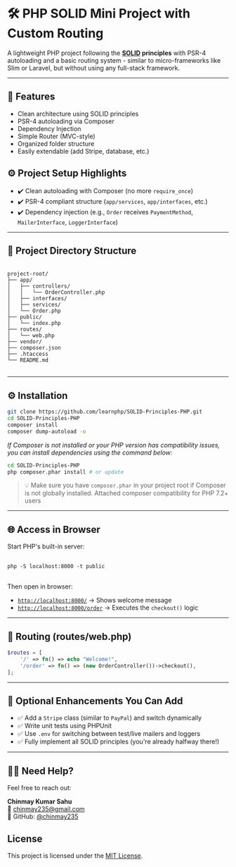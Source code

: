 # 🛠️ PHP SOLID Mini Project with Custom Routing

A lightweight PHP project following the **[SOLID](https://en.wikipedia.org/wiki/SOLID) principles** with PSR-4 autoloading and a basic routing system - similar to micro-frameworks like Slim or Laravel, but without using any full-stack framework.

---
## 🚀 Features

- Clean architecture using SOLID principles
- PSR-4 autoloading via Composer
- Dependency Injection
- Simple Router (MVC-style)
- Organized folder structure
- Easily extendable (add Stripe, database, etc.)
  
## ⚙️ Project Setup Highlights

- ✔️ Clean autoloading with Composer (no more `require_once`)
- ✔️ PSR-4 compliant structure (`app/services`, `app/interfaces`, etc.)
- ✔️ Dependency injection (e.g., `Order` receives `PaymentMethod`, `MailerInterface`, `LoggerInterface`)

---

## 📁 Project Directory Structure
<pre lang="markdown"> <code>
project-root/
├── app/
│   ├── controllers/
│   │   └── OrderController.php
│   ├── interfaces/
│   ├── services/
│   └── Order.php
├── public/
│   └── index.php
├── routes/
│   └── web.php
├── vendor/
├── composer.json
├── .htaccess
└── README.md
</code> </pre>


---

## ⚙️ Installation

```bash
git clone https://github.com/learnphp/SOLID-Principles-PHP.git
cd SOLID-Principles-PHP
composer install
composer dump-autoload -o
```

_If Composer is not installed or your PHP version has compatibility issues, you can install dependencies using the command below:_
```bash
cd SOLID-Principles-PHP
php composer.phar install # or update
```

> 💡 Make sure you have `composer.phar` in your project root if Composer is not globally installed. Attached composer compatibility for PHP 7.2+ users
---

## 🌐 Access in Browser

Start PHP's built-in server:
<pre lang="markdown"> <code>
php -S localhost:8000 -t public
</code> </pre>

Then open in browser:

- [`http://localhost:8000/`](http://localhost:8000/) → Shows welcome message  
- [`http://localhost:8000/order`](http://localhost:8000/order) → Executes the `checkout()` logic

---

## 🔁 Routing (routes/web.php)

```php
$routes = [
    '/' => fn() => echo "Welcome!",
    '/order' => fn() => (new OrderController())->checkout(),
];
```
---
## 🚀 Optional Enhancements You Can Add

- ✅ Add a `Stripe` class (similar to `PayPal`) and switch dynamically
- ✅ Write unit tests using PHPUnit
- ✅ Use `.env` for switching between test/live mailers and loggers
- ✅ Fully implement all SOLID principles (you're already halfway there!)

---

## 🙋‍♂️ Need Help?

Feel free to reach out:

**Chinmay Kumar Sahu**  
📧 chinmay235@gmail.com  
💬 GitHub: [@chinmay235](https://github.com/chinmay235)

## License

This project is licensed under the [MIT License](LICENSE).

